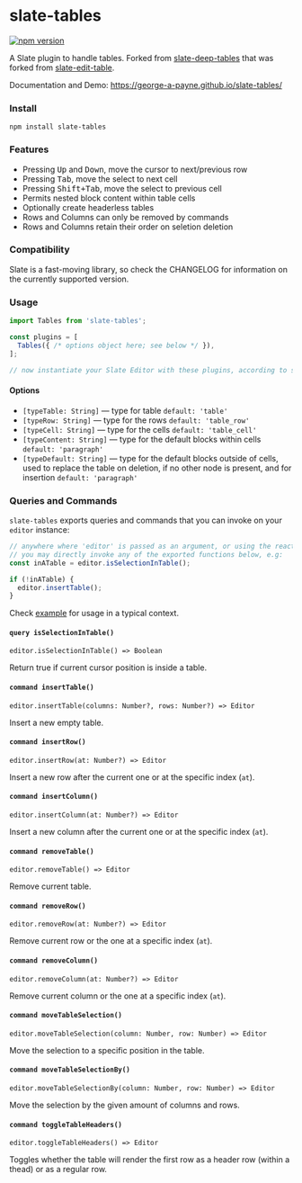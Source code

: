 # slate-tables

[![npm version](https://badge.fury.io/js/slate-tables.svg)](https://badge.fury.io/js/slate-tables)

A Slate plugin to handle tables.
Forked from [slate-deep-tables](https://github.com/jasonphillips/slate-deep-table) that was forked from [slate-edit-table](https://github.com/GitbookIO/slate-edit-table).

Documentation and Demo: https://george-a-payne.github.io/slate-tables/

### Install

```
npm install slate-tables
```

### Features

- Pressing <kbd>Up</kbd> and <kbd>Down</kbd>, move the cursor to next/previous row
- Pressing <kbd>Tab</kbd>, move the select to next cell
- Pressing <kbd>Shift+Tab</kbd>, move the select to previous cell
- Permits nested block content within table cells
- Optionally create headerless tables
- Rows and Columns can only be removed by commands
- Rows and Columns retain their order on seletion deletion

### Compatibility

Slate is a fast-moving library, so check the CHANGELOG for information on the currently supported version.

### Usage

```js
import Tables from 'slate-tables';

const plugins = [
  Tables({ /* options object here; see below */ }),
];

// now instantiate your Slate Editor with these plugins, according to slate documentation
```

#### Options

- `[typeTable: String]` — type for table `default: 'table'`
- `[typeRow: String]` — type for the rows `default: 'table_row'`
- `[typeCell: String]` — type for the cells `default: 'table_cell'`
- `[typeContent: String]` — type for the default blocks within cells `default: 'paragraph'`
- `[typeDefault: String]` — type for the default blocks outside of cells, used to replace the table on deletion, if no other node is present, and for insertion  `default: 'paragraph'`


### Queries and Commands

`slate-tables` exports queries and commands that you can invoke on your `editor` instance:

```js
// anywhere where 'editor' is passed as an argument, or using the react Component's ref,
// you may directly invoke any of the exported functions below, e.g:
const inATable = editor.isSelectionInTable();

if (!inATable) {
  editor.insertTable();
}
```

Check [example](`/catalog/components/TextEditor/index.js`) for usage in a typical context.

#### `query isSelectionInTable()`

`editor.isSelectionInTable() => Boolean`

Return true if current cursor position is inside a table.

#### `command insertTable()`

`editor.insertTable(columns: Number?, rows: Number?) => Editor`

Insert a new empty table.

#### `command insertRow()`

`editor.insertRow(at: Number?) => Editor`

Insert a new row after the current one or at the specific index (`at`).

#### `command insertColumn()`

`editor.insertColumn(at: Number?) => Editor`

Insert a new column after the current one or at the specific index (`at`).

#### `command removeTable()`

`editor.removeTable() => Editor`

Remove current table.

#### `command removeRow()`

`editor.removeRow(at: Number?) => Editor`

Remove current row or the one at a specific index (`at`).

#### `command removeColumn()`

`editor.removeColumn(at: Number?) => Editor`

Remove current column or the one at a specific index (`at`).

#### `command moveTableSelection()`

`editor.moveTableSelection(column: Number, row: Number) => Editor`

Move the selection to a specific position in the table.

#### `command moveTableSelectionBy()`

`editor.moveTableSelectionBy(column: Number, row: Number) => Editor`

Move the selection by the given amount of columns and rows.

#### `command toggleTableHeaders()`

`editor.toggleTableHeaders() => Editor`

Toggles whether the table will render the first row as a header row (within a thead) or as a regular row.



